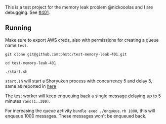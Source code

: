 This is a test project for the memory leak problem @nickooolas and I are debugging. See [#401](https://github.com/phstc/shoryuken/issues/401).

## Running

Make sure to export AWS creds, also with permissions for creating a queue name `test`.


```shell
git clone git@github.com:phstc/test-memory-leak-401.git

cd test-memory-leak-401

./start.sh
```

`start.sh` will start a Shoryuken process with concurrency 5 and delay 5, same as reported in [here](https://github.com/phstc/shoryuken/issues/401#issuecomment-313974460)

The test worker will keep enqueuing back a single message delaying up to 5 minutes `rand(1..300)`.

For increasing the queue activity `bundle exec ./enqueue.rb 1000`, this will enqueue 1000 messages. These messages won't be enqueued back.
